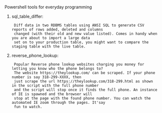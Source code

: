 Powershell tools for everyday programming

1. sql_table_differ: 

		Diff data in two RDBMS tables using ANSI SQL to generate CSV reports of rows added, deleted and columns 
		changed (with their old and new value listed). Comes in handy when you are about to import a large data 
		set on to your production table, you might want to compare the staging table with the live table.  

2. reverse_phone_lookup:

        Popular Reverse phone lookup websites charging you money for letting you know who the phone belongs to?
        The website https://theylookup.com/ can be scraped. If your phone number is say 318-299-XXXX, then 
        just scrape the url https://theylookup.com/318-299.html as shown in the script with the full phone number
        and the script will stop once it finds the full phone. An instance of IE is spawned and the browser will
        stop at the page with the found phone number. You can watch the automated IE zoom through the pages. It'say
        fun to watch.
        
        